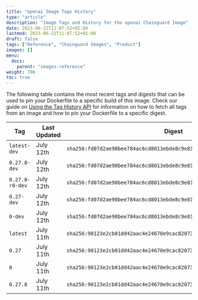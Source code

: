 ```yaml
---
title: "openai Image Tags History"
type: "article"
description: "Image Tags and History for the openai Chainguard Image"
date: 2023-06-22T11:07:52+02:00
lastmod: 2023-06-22T11:07:52+02:00
draft: false
tags: ["Reference", "Chainguard Images", "Product"]
images: []
menu:
  docs:
    parent: "images-reference"
weight: 700
toc: true
---
```


The following table contains the most recent tags and digests that can be used to pin your Dockerfile to a specific build of this image. Check our guide on [Using the Tag History API](/chainguard/chainguard-images/using-the-tag-history-api/) for information on how to fetch all tags from an image and how to pin your Dockerfile to a specific digest.

| Tag             | Last Updated | Digest                                                                    |
|-----------------|--------------|---------------------------------------------------------------------------|
| `latest-dev`    | July 12th    | `sha256:fd07d2ae90bee784ac6cd8013ebde8c9e8145c1ea8078e9cb040835dd5c96684` |
| `0.27.8-dev`    | July 12th    | `sha256:fd07d2ae90bee784ac6cd8013ebde8c9e8145c1ea8078e9cb040835dd5c96684` |
| `0.27.8-r0-dev` | July 12th    | `sha256:fd07d2ae90bee784ac6cd8013ebde8c9e8145c1ea8078e9cb040835dd5c96684` |
| `0.27-dev`      | July 12th    | `sha256:fd07d2ae90bee784ac6cd8013ebde8c9e8145c1ea8078e9cb040835dd5c96684` |
| `0-dev`         | July 12th    | `sha256:fd07d2ae90bee784ac6cd8013ebde8c9e8145c1ea8078e9cb040835dd5c96684` |
| `latest`        | July 11th    | `sha256:90123e2cb01dd42aac4e24670e9cac82073cbf6f7d130e4d161d3d8662977f24` |
| `0.27`          | July 11th    | `sha256:90123e2cb01dd42aac4e24670e9cac82073cbf6f7d130e4d161d3d8662977f24` |
| `0`             | July 11th    | `sha256:90123e2cb01dd42aac4e24670e9cac82073cbf6f7d130e4d161d3d8662977f24` |
| `0.27.8`        | July 11th    | `sha256:90123e2cb01dd42aac4e24670e9cac82073cbf6f7d130e4d161d3d8662977f24` |

